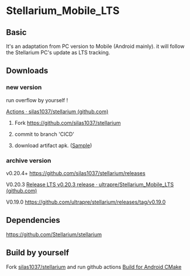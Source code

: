 # Stellarium_Mobile_LTS


## Basic

It's an adaptation from PC version to Mobile (Android mainly). it will follow the Stellarium PC's update as LTS tracking.

## Downloads

### new version

run overflow by yourself !

[Actions · silas1037/stellarium (github.com)](https://github.com/silas1037/stellarium/actions?query=workflow%3A"Build+for+Android+CMake")

1. Fork https://github.com/silas1037/stellarium

2. commit to branch 'CICD'

3. download artifact apk. ([Sample](https://github.com/silas1037/stellarium/actions/runs/435457642))

### archive version

v0.20.4+ https://github.com/silas1037/stellarium/releases

V0.20.3 [Release LTS v0.20.3 release · ultrapre/Stellarium_Mobile_LTS (github.com)](https://github.com/ultrapre/Stellarium_Mobile_LTS/releases/tag/v0.20.3)

V0.19.0 https://github.com/ultrapre/stellarium/releases/tag/v0.19.0

## Dependencies

https://github.com/Stellarium/stellarium

## Build by yourself

Fork [silas1037/stellarium](https://github.com/silas1037/stellarium) and run github actions [Build for Android CMake](https://github.com/silas1037/stellarium/actions?query=workflow%3A"Build+for+Android+CMake")
